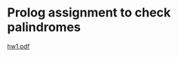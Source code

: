 # Prolog assignment to check palindromes 


[hw1.pdf](https://github.com/ammarqureshi/Prolog/files/1151075/hw1.pdf)
